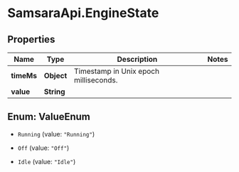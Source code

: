 # SamsaraApi.EngineState

## Properties
Name | Type | Description | Notes
------------ | ------------- | ------------- | -------------
**timeMs** | **Object** | Timestamp in Unix epoch milliseconds. | 
**value** | **String** |  | 


<a name="ValueEnum"></a>
## Enum: ValueEnum


* `Running` (value: `"Running"`)

* `Off` (value: `"Off"`)

* `Idle` (value: `"Idle"`)




